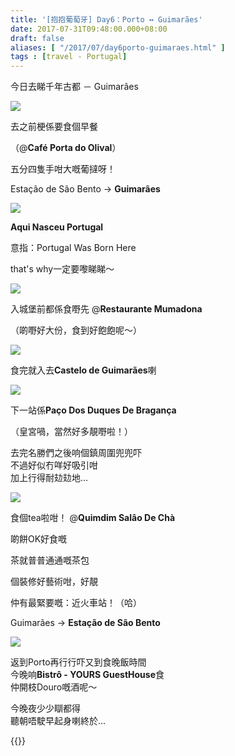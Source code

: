 ```yaml
---
title: '[抱抱葡萄牙] Day6：Porto ↔ Guimarães'
date: 2017-07-31T09:48:00.000+08:00
draft: false
aliases: [ "/2017/07/day6porto-guimaraes.html" ]
tags : [travel - Portugal]
---
```


今日去睇千年古都 － Guimarães  

[![](https://c1.staticflickr.com/5/4263/35128807503_c96aaae049_z.jpg)](https://c1.staticflickr.com/5/4263/35128807503_c96aaae049_z.jpg)

去之前梗係要食個早餐

（@**Café Porta do Olival**）

五分四隻手咁大嘅葡撻呀！

  

Estação de São Bento → **Guimarães**  

[![](https://c1.staticflickr.com/5/4297/35129235123_f80f6130bd_z.jpg)](https://c1.staticflickr.com/5/4297/35129235123_f80f6130bd_z.jpg)

**Aqui Nasceu Portugal**

意指：Portugal Was Born Here

that's why一定要嚟睇睇～

[![](https://c1.staticflickr.com/5/4325/35938736915_8d03ab81b8_z.jpg)](https://c1.staticflickr.com/5/4325/35938736915_8d03ab81b8_z.jpg)

入城堡前都係食嘢先 @**Restaurante Mumadona**

（啲嘢好大份，食到好飽飽呢～）

[![](https://c1.staticflickr.com/5/4330/35768953872_7e06b76723_z.jpg)](https://c1.staticflickr.com/5/4330/35768953872_7e06b76723_z.jpg)

食完就入去**Castelo de Guimarães**喇

[![](https://c1.staticflickr.com/5/4283/35129823563_d933af187b_z.jpg)](https://c1.staticflickr.com/5/4283/35129823563_d933af187b_z.jpg)

下一站係**Paço Dos Duques De Bragança**

（皇宮喎，當然好多靚嘢啦！）

  

去完名勝們之後响個鎮周圍兜兜吓  
不過好似冇咩好吸引咁  
加上行得耐攰攰地…  
  

[![](https://c1.staticflickr.com/5/4294/35898496586_0e0ebf5478_z.jpg)](https://c1.staticflickr.com/5/4294/35898496586_0e0ebf5478_z.jpg)

食個tea啦咁！ @**Quimdim Salâo De Chà**

啲餅OK好食嘅

茶就普普通通嘅茶包

個裝修好藝術咁，好靚

仲有最緊要嘅：近火車站！（哈）

  
Guimarães → **Estação de São Bento**  
  
  

[![](https://c1.staticflickr.com/5/4315/35898874066_c4596c00a7_z.jpg)](https://c1.staticflickr.com/5/4315/35898874066_c4596c00a7_z.jpg)

返到Porto再行行吓又到食晚飯時間  
今晚响**Bistrô - YOURS GuestHouse**食  
仲開枝Douro嘅酒呢～   
  
  
今晚夜少少瞓都得  
聽朝唔駛早起身喇終於...  
  

{{<portugal>}}  
